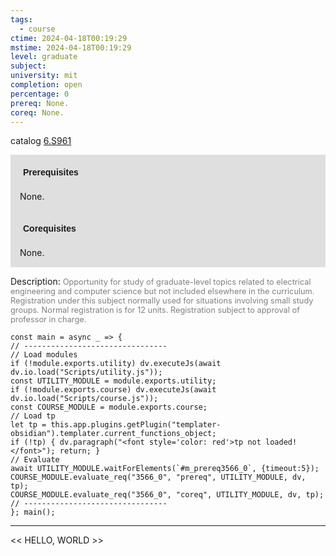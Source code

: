 ```yaml
---
tags:
  - course
ctime: 2024-04-18T00:19:29
mstime: 2024-04-18T00:19:29
level: graduate
subject: 
university: mit
completion: open
percentage: 0
prereq: None.
coreq: None.
---
```


catalog [6.S961](http://student.mit.edu/catalog/m6e.html#6.S961)

<span style="display: block; padding: 15px; background-color: rgb(100, 100, 100, 0.2);"><font id="m_prereq3566_0" style="display: block; font-family: Arial, sans-serif; font-weight: bold; padding: 5px">Prerequisites</font><br><span id="prereq3566_0">None.</span></span>
<span style="display: block; padding: 15px; background-color: rgb(100, 100, 100, 0.2);"><font id="m_coreq3566_0" style="display: block; font-family: Arial, sans-serif; font-weight: bold; padding: 5px">Corequisites</font><br><span id="coreq3566_0">None.</span></span>

<font style="">Description:</font>
<font style="color: grey; font-size: 0.8rem;">Opportunity for study of graduate-level topics related to electrical engineering and computer science but not included elsewhere in the curriculum. Registration under this subject normally used for situations involving small study groups. Normal registration is for 12 units. Registration subject to approval of professor in charge.</font>

```dataviewjs
const main = async _ => {
// --------------------------------
// Load modules
if (!module.exports.utility) dv.executeJs(await dv.io.load("Scripts/utility.js"));
const UTILITY_MODULE = module.exports.utility;
if (!module.exports.course) dv.executeJs(await dv.io.load("Scripts/course.js"));
const COURSE_MODULE = module.exports.course;
// Load tp
let tp = this.app.plugins.getPlugin("templater-obsidian").templater.current_functions_object;
if (!tp) { dv.paragraph("<font style='color: red'>tp not loaded!</font>"); return; }
// Evaluate
await UTILITY_MODULE.waitForElements(`#m_prereq3566_0`, {timeout:5});
COURSE_MODULE.evaluate_req("3566_0", "prereq", UTILITY_MODULE, dv, tp);
COURSE_MODULE.evaluate_req("3566_0", "coreq", UTILITY_MODULE, dv, tp);
// --------------------------------
}; main();
```

---

<< HELLO, WORLD >>
